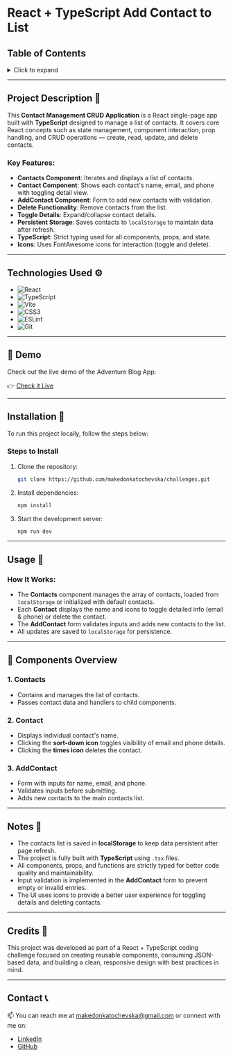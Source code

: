 # React + TypeScript Add Contact to List

## Table of Contents

<details>
  <summary>Click to expand</summary>
  - 📜 Project Description <br>
  - ⚙️ Technologies Used <br>
  - 🔗 Demo <br>
  - 🔨 Installation <br>
  - 🚀 Usage <br>
  - 🧰 Components Overview <br>
  - 📝 Notes <br>
  - 📝 Credits <br>
  - 📞 Contact <br>
</details>

---

## Project Description 📜

This **Contact Management CRUD Application** is a React single-page app built with **TypeScript** designed to manage a list of contacts. It covers core React concepts such as state management, component interaction, prop handling, and CRUD operations — create, read, update, and delete contacts.

### Key Features:

- **Contacts Component**: Iterates and displays a list of contacts.
- **Contact Component**: Shows each contact's name, email, and phone with toggling detail view.
- **AddContact Component**: Form to add new contacts with validation.
- **Delete Functionality**: Remove contacts from the list.
- **Toggle Details**: Expand/collapse contact details.
- **Persistent Storage**: Saves contacts to `localStorage` to maintain data after refresh.
- **TypeScript**: Strict typing used for all components, props, and state.
- **Icons**: Uses FontAwesome icons for interaction (toggle and delete).

---

## Technologies Used ⚙️

- ![React](https://img.shields.io/badge/React-61DAFB?style=flat-square&logo=react&logoColor=black)
- ![TypeScript](https://img.shields.io/badge/TypeScript-3178C6?style=flat-square&logo=typescript&logoColor=white)
- ![Vite](https://img.shields.io/badge/Vite-646CFF?style=flat-square&logo=vite&logoColor=white)
- ![CSS3](https://img.shields.io/badge/CSS3-1572B6?style=flat-square&logo=css3&logoColor=white)
- ![ESLint](https://img.shields.io/badge/ESLint-4B32C3?style=flat-square&logo=eslint&logoColor=white)
- ![Git](https://img.shields.io/badge/Git-F05032?style=flat-square&logo=git&logoColor=white)

---

## 🔗 Demo

Check out the live demo of the Adventure Blog App:

👉 [Check it Live](https://i.imghippo.com/files/kLe9228jdU.png)

---

## Installation 🔨

To run this project locally, follow the steps below:

### Steps to Install

1. Clone the repository:

   ```bash
   git clone https://github.com/makedonkatochevska/challenges.git
   ```

2. Install dependencies:

   ```bash
   npm install
   ```

3. Start the development server:

   ```bash
   npm run dev
   ```

---

## Usage 🚀

### How It Works:

- The **Contacts** component manages the array of contacts, loaded from `localStorage` or initialized with default contacts.
- Each **Contact** displays the name and icons to toggle detailed info (email & phone) or delete the contact.
- The **AddContact** form validates inputs and adds new contacts to the list.
- All updates are saved to `localStorage` for persistence.

---

## 🧰 Components Overview

### 1. **Contacts**

- Contains and manages the list of contacts.
- Passes contact data and handlers to child components.

### 2. **Contact**

- Displays individual contact's name.
- Clicking the **sort-down icon** toggles visibility of email and phone details.
- Clicking the **times icon** deletes the contact.

### 3. **AddContact**

- Form with inputs for name, email, and phone.
- Validates inputs before submitting.
- Adds new contacts to the main contacts list.

---

## Notes 📝

- The contacts list is saved in **localStorage** to keep data persistent after page refresh.
- The project is fully built with **TypeScript** using `.tsx` files.
- All components, props, and functions are strictly typed for better code quality and maintainability.
- Input validation is implemented in the **AddContact** form to prevent empty or invalid entries.
- The UI uses icons to provide a better user experience for toggling details and deleting contacts.

---

## Credits 📝

This project was developed as part of a React + TypeScript coding challenge focused on creating reusable components, consuming JSON-based data, and building a clean, responsive design with best practices in mind.

---

## Contact 📞

📫 You can reach me at [makedonkatochevska@gmail.com](mailto:makedonkatochevska@gmail.com) or connect with me on:

- [LinkedIn](https://www.linkedin.com/in/makedonka-tochevska)
- [GitHub](https://github.com/makedonkatochevska)
